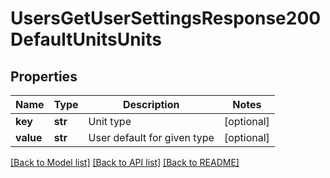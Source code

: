 # UsersGetUserSettingsResponse200DefaultUnitsUnits

## Properties
Name | Type | Description | Notes
------------ | ------------- | ------------- | -------------
**key** | **str** | Unit type | [optional] 
**value** | **str** | User default for given type | [optional] 

[[Back to Model list]](../README.md#documentation-for-models) [[Back to API list]](../README.md#documentation-for-api-endpoints) [[Back to README]](../README.md)


